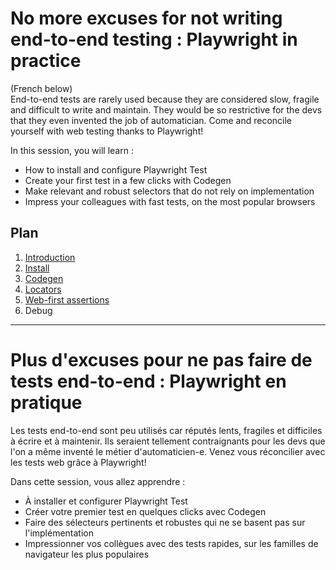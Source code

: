 # No more excuses for not writing end-to-end testing : Playwright in practice
(French below)  
End-to-end tests are rarely used because they are considered slow, fragile and difficult to write and maintain. They would be so restrictive for the devs that they even invented the job of automatician. Come and reconcile yourself with web testing thanks to Playwright! 

In this session, you will learn :
- How to install and configure Playwright Test
- Create your first test in a few clicks with Codegen
- Make relevant and robust selectors that do not rely on implementation
- Impress your colleagues with fast tests, on the most popular browsers

## Plan
1. [Introduction](docs/introduction/)
2. [Install](docs/install/)
3. [Codegen](docs/codegen/)
4. [Locators](docs/locators/)
5. [Web-first assertions](docs/web-first-assertions/)
6. Debug

---
# Plus d'excuses pour ne pas faire de tests end-to-end : Playwright en pratique
Les tests end-to-end sont peu utilisés car réputés lents, fragiles et difficiles à écrire et à maintenir. Ils seraient tellement contraignants pour les devs que l'on a même inventé le métier d'automaticien-e. Venez vous réconcilier avec les tests web grâce à Playwright!  

Dans cette session, vous allez apprendre :  
- À installer et configurer Playwright Test  
- Créer votre premier test en quelques clicks avec Codegen  
- Faire des sélecteurs pertinents et robustes qui ne se basent pas sur l'implémentation  
- Impressionner vos collègues avec des tests rapides, sur les familles de navigateur les plus populaires
